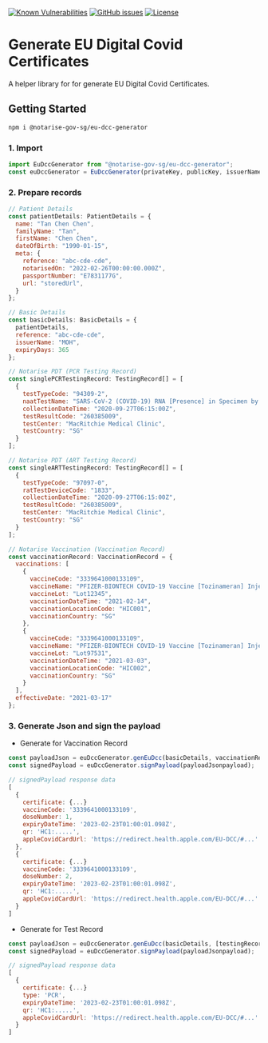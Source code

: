 [![Known Vulnerabilities](https://snyk.io//test/github/notarise-gov-sg/eu-dcc-generator/badge.svg?targetFile=package.json)](https://snyk.io//test/github/notarise-gov-sg/eu-dcc-generator?targetFile=package.json)
[![GitHub issues](https://img.shields.io/github/issues/notarise-gov-sg/eu-dcc-generator)](https://github.com/notarise-gov-sg/eu-dcc-generator/issues)
[![License](https://img.shields.io/github/license/notarise-gov-sg/eu-dcc-generator)](https://github.com/Notarise-gov-sg/eu-dcc-generator/blob/master/LICENSE)

# Generate EU Digital Covid Certificates

A helper library for for generate EU Digital Covid Certificates.

## Getting Started

```bash
npm i @notarise-gov-sg/eu-dcc-generator
```

### 1. Import

```javascript
import EuDccGenerator from "@notarise-gov-sg/eu-dcc-generator";
const euDccGenerator = EuDccGenerator(privateKey, publicKey, issuerName);
```

### 2. Prepare records

```javascript
// Patient Details
const patientDetails: PatientDetails = {
  name: "Tan Chen Chen",
  familyName: "Tan",
  firstName: "Chen Chen",
  dateOfBirth: "1990-01-15",
  meta: {
    reference: "abc-cde-cde",
    notarisedOn: "2022-02-26T00:00:00.000Z",
    passportNumber: "E7831177G",
    url: "storedUrl",
  }
};

// Basic Details
const basicDetails: BasicDetails = {
  patientDetails,
  reference: "abc-cde-cde",
  issuerName: "MOH",
  expiryDays: 365
};

// Notarise PDT (PCR Testing Record)
const singlePCRTestingRecord: TestingRecord[] = [
  {
    testTypeCode: "94309-2",
    naatTestName: "SARS-CoV-2 (COVID-19) RNA [Presence] in Specimen by NAA with probe detection",
    collectionDateTime: "2020-09-27T06:15:00Z",
    testResultCode: "260385009",
    testCenter: "MacRitchie Medical Clinic",
    testCountry: "SG"
  }
];

// Notarise PDT (ART Testing Record)
const singleARTTestingRecord: TestingRecord[] = [
  {
    testTypeCode: "97097-0",
    ratTestDeviceCode: "1833",
    collectionDateTime: "2020-09-27T06:15:00Z",
    testResultCode: "260385009",
    testCenter: "MacRitchie Medical Clinic",
    testCountry: "SG"
  }
];

// Notarise Vaccination (Vaccination Record)
const vaccinationRecord: VaccinationRecord = {
  vaccinations: [
    {
      vaccineCode: "3339641000133109",
      vaccineName: "PFIZER-BIONTECH COVID-19 Vaccine [Tozinameran] Injection",
      vaccineLot: "Lot12345",
      vaccinationDateTime: "2021-02-14",
      vaccinationLocationCode: "HIC001",
      vaccinationCountry: "SG"
    },
    {
      vaccineCode: "3339641000133109",
      vaccineName: "PFIZER-BIONTECH COVID-19 Vaccine [Tozinameran] Injection",
      vaccineLot: "Lot97531",
      vaccinationDateTime: "2021-03-03",
      vaccinationLocationCode: "HIC002",
      vaccinationCountry: "SG"
    }
  ],
  effectiveDate: "2021-03-17"
};
```

### 3. Generate Json and sign the payload

- Generate for Vaccination Record

```javascript
const payloadJson = euDccGenerator.genEuDcc(basicDetails, vaccinationRecord);
const signedPayload = euDccGenerator.signPayload(payloadJsonpayload);

// signedPayload response data
[
  {
    certificate: {...}
    vaccineCode: '3339641000133109',
    doseNumber: 1,
    expiryDateTime: '2023-02-23T01:00:01.098Z',
    qr: 'HC1:.....',
    appleCovidCardUrl: 'https://redirect.health.apple.com/EU-DCC/#...'
  },
  {
    certificate: {...}
    vaccineCode: '3339641000133109',
    doseNumber: 2,
    expiryDateTime: '2023-02-23T01:00:01.098Z',
    qr: 'HC1:.....',
    appleCovidCardUrl: 'https://redirect.health.apple.com/EU-DCC/#...'
  }
]
```

- Generate for Test Record

```javascript
const payloadJson = euDccGenerator.genEuDcc(basicDetails, [testingRecord]);
const signedPayload = euDccGenerator.signPayload(payloadJsonpayload);

// signedPayload response data
[
  {
    certificate: {...}
    type: 'PCR',
    expiryDateTime: '2023-02-23T01:00:01.098Z',
    qr: 'HC1:.....',
    appleCovidCardUrl: 'https://redirect.health.apple.com/EU-DCC/#...'
  }
]
```
